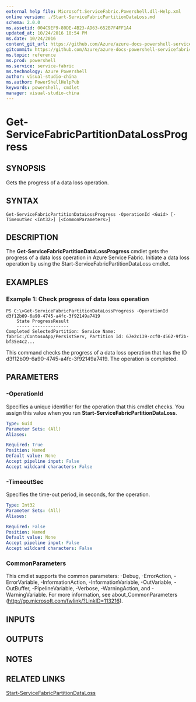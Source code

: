 ```yaml
---
external help file: Microsoft.ServiceFabric.Powershell.dll-Help.xml
online version: ./Start-ServiceFabricPartitionDataLoss.md
schema: 2.0.0
ms.assetid: 004C9EF9-80DE-4B23-AD63-652B7F4FF1A4
updated_at: 10/24/2016 10:54 PM
ms.date: 10/24/2016
content_git_url: https://github.com/Azure/azure-docs-powershell-servicefabric/blob/master/Service-Fabric-cmdlets/ServiceFabric/vlatest/Get-ServiceFabricPartitionDataLossProgress.md
gitcommit: https://github.com/Azure/azure-docs-powershell-servicefabric/blob/865a3e19e58e9be5871c4d9834591e4ba1c1b9ec/Service-Fabric-cmdlets/ServiceFabric/vlatest/Get-ServiceFabricPartitionDataLossProgress.md
ms.topic: reference
ms.prod: powershell
ms.service: service-fabric
ms.technology: Azure Powershell
author: visual-studio-china
ms.author: PowerShellHelpPub
keywords: powershell, cmdlet
manager: visual-studio-china
---
```


# Get-ServiceFabricPartitionDataLossProgress

## SYNOPSIS
Gets the progress of a data loss operation.

## SYNTAX

```
Get-ServiceFabricPartitionDataLossProgress -OperationId <Guid> [-TimeoutSec <Int32>] [<CommonParameters>]
```

## DESCRIPTION
The **Get-ServiceFabricPartitionDataLossProgress** cmdlet gets the progress of a data loss operation in Azure Service Fabric.
Initiate a data loss operation by using the Start-ServiceFabricPartitionDataLoss cmdlet.

## EXAMPLES

### Example 1: Check progress of data loss operation
```
PS C:\>Get-ServiceFabricPartitionDataLossProgress -OperationId d3f12b09-6a90-4745-a4fc-3f92149a7419
    State ProgressResult
    ----- --------------
Completed SelectedPartition: Service Name: fabric:/ContosoApp/PersistServ, Partition Id: 67e2c139-ccf0-4562-9f2b-bf35e4c2...
```

This command checks the progress of a data loss operation that has the ID d3f12b09-6a90-4745-a4fc-3f92149a7419.
The operation is completed.

## PARAMETERS

### -OperationId
Specifies a unique identifier for the operation that this cmdlet checks.
You assign this value when you run **Start-ServiceFabricPartitionDataLoss**.

```yaml
Type: Guid
Parameter Sets: (All)
Aliases: 

Required: True
Position: Named
Default value: None
Accept pipeline input: False
Accept wildcard characters: False
```

### -TimeoutSec
Specifies the time-out period, in seconds, for the operation.

```yaml
Type: Int32
Parameter Sets: (All)
Aliases: 

Required: False
Position: Named
Default value: None
Accept pipeline input: False
Accept wildcard characters: False
```

### CommonParameters
This cmdlet supports the common parameters: -Debug, -ErrorAction, -ErrorVariable, -InformationAction, -InformationVariable, -OutVariable, -OutBuffer, -PipelineVariable, -Verbose, -WarningAction, and -WarningVariable. For more information, see about_CommonParameters (http://go.microsoft.com/fwlink/?LinkID=113216).

## INPUTS

## OUTPUTS

## NOTES

## RELATED LINKS

[Start-ServiceFabricPartitionDataLoss](xref:ServiceFabric/vlatest/Start-ServiceFabricPartitionDataLoss.md)



